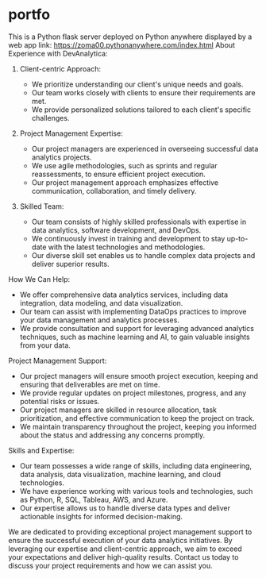 # portfo
This is a Python flask server deployed on  Python anywhere displayed by a web app
link:
https://zoma00.pythonanywhere.com/index.html
About
Experience with DevAnalytica:

1. Client-centric Approach:
   - We prioritize understanding our client's unique needs and goals.
   - Our team works closely with clients to ensure their requirements are met.
   - We provide personalized solutions tailored to each client's specific challenges.

2. Project Management Expertise:
   - Our project managers are experienced in overseeing successful data analytics projects.
   - We use agile methodologies, such as sprints and regular reassessments, to ensure efficient project execution.
   - Our project management approach emphasizes effective communication, collaboration, and timely delivery.

3. Skilled Team:
   - Our team consists of highly skilled professionals with expertise in data analytics, software development, and DevOps.
   - We continuously invest in training and development to stay up-to-date with the latest technologies and methodologies.
   - Our diverse skill set enables us to handle complex data projects and deliver superior results.

How We Can Help:
- We offer comprehensive data analytics services, including data integration, data modeling, and data visualization.
- Our team can assist with implementing DataOps practices to improve your data management and analytics processes.
- We provide consultation and support for leveraging advanced analytics techniques, such as machine learning and AI, to gain valuable insights from your data.

Project Management Support:
- Our project managers will ensure smooth project execution, keeping
and ensuring that deliverables are met on time.
- We provide regular updates on project milestones, progress, and any potential risks or issues.
- Our project managers are skilled in resource allocation, task prioritization, and effective communication to keep the project on track.
- We maintain transparency throughout the project, keeping you informed about the status and addressing any concerns promptly.

Skills and Expertise:
- Our team possesses a wide range of skills, including data engineering, data analysis, data visualization, machine learning, and cloud technologies.
- We have experience working with various tools and technologies, such as Python, R, SQL, Tableau, AWS, and Azure.
- Our expertise allows us to handle diverse data types and deliver actionable insights for informed decision-making.

We are dedicated to providing exceptional project management support to ensure the successful execution of your data analytics initiatives. By leveraging our expertise and client-centric approach, we aim to exceed your expectations and deliver high-quality results. Contact us today to discuss your project requirements and how we can assist you.


